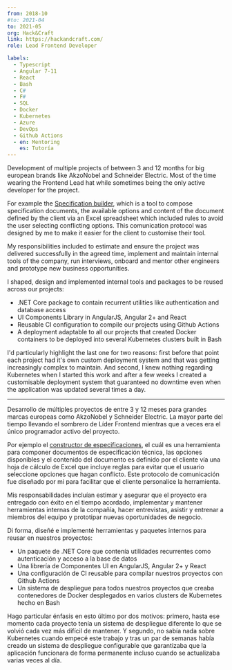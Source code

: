 ```yaml
---
from: 2018-10
#to: 2021-04
to: 2021-05
org: Hack&Craft
link: https://hackandcraft.com/
role: Lead Frontend Developer

labels:
  - Typescript
  - Angular 7-11
  - React
  - Bash
  - C#
  - F#
  - SQL
  - Docker
  - Kubernetes
  - Azure
  - DevOps
  - Github Actions
  - en: Mentoring
    es: Tutoría
---
```


Development of multiple projects of between 3 and 12 months for big european brands like AkzoNobel and Schneider Electric. Most of the time wearing the Frontend Lead hat while sometimes being the only active developer for the project.

For example the [Specification builder](https://youtu.be/DsagfgPj9cE), which is a tool to compose specification documents, the available options and content of the document defined by the client via an Excel spreadsheet which included rules to avoid the user selecting conflicting options. This comunication protocol was designed by me to make it easier for the client to customise their tool.

My responsibilities included to estimate and ensure the project was delivered successfully in the agreed time, implement and maintain internal tools of the company, run interviews, onboard and mentor other engineers and prototype new business opportunities.

I shaped, design and implemented internal tools and packages to be reused across our projects:

- .NET Core package to contain recurrent utilities like authentication and database access
- UI Components Library in AngularJS, Angular 2+ and React
- Reusable CI configuration to compile our projects using Github Actions
- A deployment adaptable to all our projects that created Docker containers to be deployed into several Kubernetes clusters built in Bash

I'd particularly highlight the last one for two reasons: first before that point each project had it's own custom deployment system and that was getting increasingly complex to maintain. And second, I knew nothing regarding Kubernetes when I started this work and after a few weeks I created a customisable deployment system that guaranteed no downtime even when the application was updated several times a day.

---

Desarrollo de múltiples proyectos de entre 3 y 12 meses para grandes marcas europeas como AkzoNobel y Schneider Electric. La mayor parte del tiempo llevando el sombrero de Líder Frontend mientras que a veces era el único programador activo del proyecto.

Por ejemplo el [constructor de especificaciones](https://youtu.be/DsagfgPj9cE), el cuál es una herramienta para componer documentos de especificación técnica, las opciones disponibles y el contenido del documento es definido por el cliente vía una hoja de cálculo de Excel que incluye reglas para evitar que el usuario seleccione opciones que hagan conflicto. Este protocolo de comunicación fue diseñado por mi para facilitar que el cliente personalice la herramienta.

Mis responsabilidades incluían estimar y asegurar que el proyecto era entregado con éxito en el tiempo acordado, implementar y mantener herramientas internas de la compañía, hacer entrevistas, asistir y entrenar a miembros del equipo y prototipar nuevas oportunidades de negocio.

Di forma, diseñé e implementé herramientas y paquetes internos para reusar en nuestros proyectos:

- Un paquete de .NET Core que contenía utilidades recurrentes como autenticación y acceso a la base de datos
- Una librería de Componentes UI en AngularJS, Angular 2+ y React
- Una configuración de CI reusable para compilar nuestros proyectos con Github Actions
- Un sistema de despliegue para todos nuestros proyectos que creaba contenedores de Docker desplegados en varios clusters de Kubernetes hecho en Bash

Hago particular énfasis en esto último por dos motivos: primero, hasta ese momento cada proyecto tenía un sistema de despliegue diferente lo que se volvió cada vez más difícil de mantener. Y segundo, no sabía nada sobre Kubernetes cuando empecé este trabajo y tras un par de semanas había creado un sistema de despliegue configurable que garantizaba que la aplicación funcionara de forma permanente incluso cuando se actualizaba varias veces al día.
